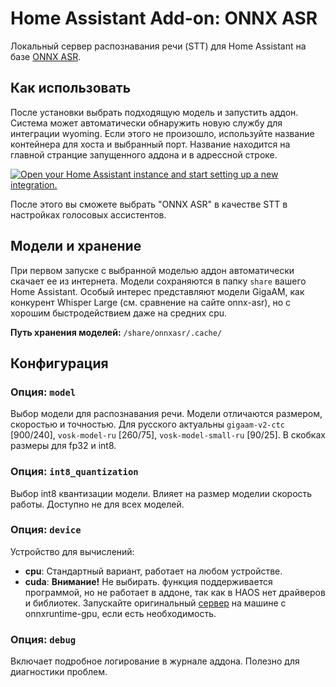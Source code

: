 # Home Assistant Add-on: ONNX ASR

Локальный сервер распознавания речи (STT) для Home Assistant на базе [ONNX ASR](https://github.com/istupakov/onnx-asr).

## Как использовать

После установки выбрать подходящую модель и запустить аддон. Система может автоматически обнаружить новую службу для интеграции wyoming.
Если этого не произошло, используйте название контейнера для хоста и выбранный порт. Название находится на главной странцие запущенного аддона и в адрессной строке.

[![Open your Home Assistant instance and start setting up a new integration.](https://my.home-assistant.io/badges/config_flow_start.svg)](https://my.home-assistant.io/redirect/config_flow_start/?domain=wyoming)

После этого вы сможете выбрать "ONNX ASR" в качестве STT в настройках голосовых ассистентов.

## Модели и хранение

При первом запуске с выбранной моделью аддон автоматически скачает ее из интернета. Модели сохраняются в папку `share` вашего Home Assistant. 
Особый интерес представляют модели GigaAM, как конкурент Whisper Large (см. сравнение на сайте onnx-asr), но с хорошим быстродействием даже на средних cpu.

**Путь хранения моделей:** `/share/onnxasr/.cache/`

## Конфигурация

### Опция: `model`

Выбор модели для распознавания речи. Модели отличаются размером, скоростью и точностью. Для русского актуальны `gigaam-v2-ctc` [900/240], `vosk-model-ru` [260/75], `vosk-model-small-ru` [90/25]. В скобках размеры для fp32 и int8.

### Опция: `int8_quantization`

Выбор int8 квантизации модели. Влияет на размер моделии скорость работы. Доступно не для всех моделей.


### Опция: `device`

Устройство для вычислений:
-   **cpu**: Стандартный вариант, работает на любом устройстве.
-   **cuda**: **Внимание!** Не выбирать. функция поддерживается программой, но не работает в аддоне, так как в HAOS нет драйверов и библиотек. Запускайте оригинальный [сервер](https://github.com/mitrokun/wyoming_stt_onnxasr) на машине с onnxruntime-gpu, если есть необходимость.

### Опция: `debug`

Включает подробное логирование в журнале аддона. Полезно для диагностики проблем.
